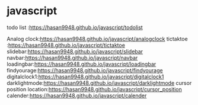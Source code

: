 # javascript
todo list :https://hasan9948.github.io/javascript/todolist

Analog clock:https://hasan9948.github.io/javascript/analogclock
tictaktoe :https://hasan9948.github.io/javascript/tictaktoe
slidebar:https://hasan9948.github.io/javascript/slidebar
navbar:https://hasan9948.github.io/javascript/navbar
loadingbar:https://hasan9948.github.io/javascript/loadingbar
findyourage:https://hasan9948.github.io/javascript/findyourage
digitalclock1:https://hasan9948.github.io/javascript/digitalclock1
darklightmode:https://hasan9948.github.io/javascript/darklightmode
cursor position location:https://hasan9948.github.io/javascript/cursor_position
calender:https://hasan9948.github.io/javascript/calender
